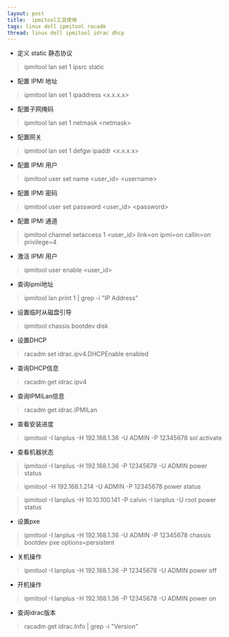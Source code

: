 ```yaml
---
layout: post
title:  ipmitool工具使用
tags: linux dell ipmitool racadm
thread: linux dell ipmitool idrac dhcp
---
```

* 定义 static 静态协议

> ipmitool lan set 1 ipsrc static

* 配置 IPMI 地址

> ipmitool lan set 1 ipaddress \<x.x.x.x>

* 配置子网掩码

> ipmitool lan set 1 netmask \<netmask>

* 配置网关

> ipmitool lan set 1 defgw ipaddr \<x.x.x.x>

* 配置 IPMI 用户

> ipmitool user set name \<user_id> \<username>

* 配置 IPMI 密码

> ipmitool user set password \<user_id> \<password>

* 配置 IPMI 通道

> ipmitool channel setaccess 1 \<user_id> link=on ipmi=on callin=on privilege=4

* 激活 IPMI 用户

> ipmitool user enable \<user_id>

* 查询ipmi地址

> ipmitool lan print 1 \| grep -i "IP Address"

* 设置临时从磁盘引导

> ipmitool chassis bootdev disk

* 设置DHCP

> racadm set idrac.ipv4.DHCPEnable enabled

* 查询DHCP信息
> racadm get idrac.ipv4

* 查询IPMILan信息

> racadm get idrac.IPMILan

* 查看安装进度

> ipmitool -I lanplus -H 192.168.1.36  -U ADMIN -P 12345678 sol activate

* 查看机器状态

> ipmitool -I lanplus -H 192.168.1.36 -P 12345678 -U ADMIN power status

> ipmitool -H 192.168.1.214 -U ADMIN -P 12345678 power status

> ipmitool -I lanplus -H 10.10.100.141 -P calvin -I lanplus -U root power status

* 设置pxe

> ipmitool -I lanplus -H 192.168.1.36 -U ADMIN -P 12345678 chassis bootdev pxe options=persistent

* 关机操作

> ipmitool -I lanplus -H 192.168.1.36  -P 12345678 -U ADMIN power off

* 开机操作

> ipmitool -I lanplus -H 192.168.1.36 -P 12345678 -U ADMIN power on

* 查询idrac版本

> racadm get idrac.Info \| grep -i "Version"
